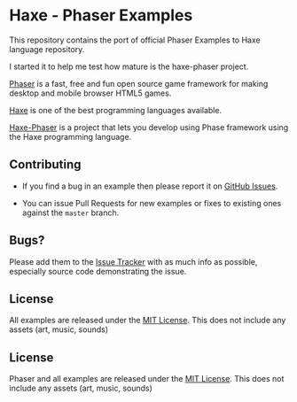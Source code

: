 Haxe - Phaser Examples
===============

This repository contains the port of official Phaser Examples to Haxe language repository.

I started it to help me test how mature is the haxe-phaser project.

[Phaser][phaser] is a fast, free and fun open source game framework for making desktop and mobile browser HTML5 games.

[Haxe][haxe] is one of the best programming languages available.

[Haxe-Phaser][haxe-phaser] is a project that lets you develop using Phase framework using the Haxe programming language.



Contributing
------------

- If you find a bug in an example then please report it on [GitHub Issues][issues].

- You can issue Pull Requests for new examples or fixes to existing ones against the `master` branch.



Bugs?
-----

Please add them to the [Issue Tracker][issues] with as much info as possible, especially source code demonstrating the issue.



License
-------

All examples are released under the [MIT License](http://opensource.org/licenses/MIT). This does not include any assets (art, music, sounds)



License
-------

Phaser and all examples are released under the [MIT License](http://opensource.org/licenses/MIT). This does not include any assets (art, music, sounds)

[issues]: https://github.com/plicatibu/haxe-phaser-examples/issues
[phaser]: http://phaser.io
[haxe-phaser]: https://github.com/Blank101/haxe-phaser
[haxe]: http://haxe.org/